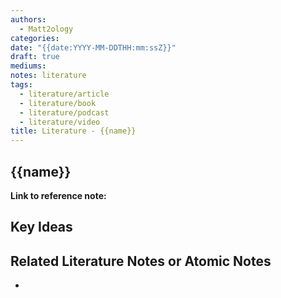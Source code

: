 ```yaml
---
authors:
  - Matt2ology
categories: 
date: "{{date:YYYY-MM-DDTHH:mm:ssZ}}"
draft: true
mediums: 
notes: literature
tags:
  - literature/article
  - literature/book
  - literature/podcast
  - literature/video
title: Literature - {{name}}
---
```


## {{name}}

**Link to reference note:**

## Key Ideas

<!-- Idea 1: Key point or insights written in your own words -->

## Related Literature Notes or Atomic Notes

-
